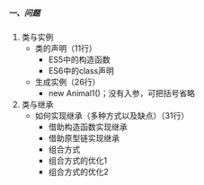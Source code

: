 ##### 一、问题

1. 类与实例
   - 类的声明（11行）
     - ES5中的构造函数
     - ES6中的class声明
   - 生成实例（26行）
     - new Animal1()；没有入参，可把括号省略
2. 类与继承
   - 如何实现继承（多种方式以及缺点）（31行）
     - 借助构造函数实现继承
     - 借助原型链实现继承
     - 组合方式
     - 组合方式的优化1
     - 组合方式的优化2